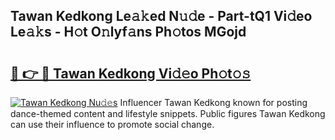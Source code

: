## Tawan Kedkong Le𝚊𝚔ed N𝚞𝚍e - Part-tQ1 Vi𝚍eo Le𝚊𝚔s - H𝚘t O𝚗lyf𝚊ns Ph𝚘tos MGojd

# <h2><a href="http://hf390yg.feru.top/?c=Tawan+Kedkong">🔗 👉 🔴 Tawan Kedkong Vi𝚍𝚎o Ph𝚘t𝚘𝚜</a></h2>

[![Tawan Kedkong Nu𝚍𝚎s](https://i.imgur.com/0TWrTi3.gif)](http://hf390yg.feru.top/?c=Tawan+Kedkong)
Influencer Tawan Kedkong known for posting dance-themed content and lifestyle snippets. Public figures Tawan Kedkong can use their influence to promote social change. 
